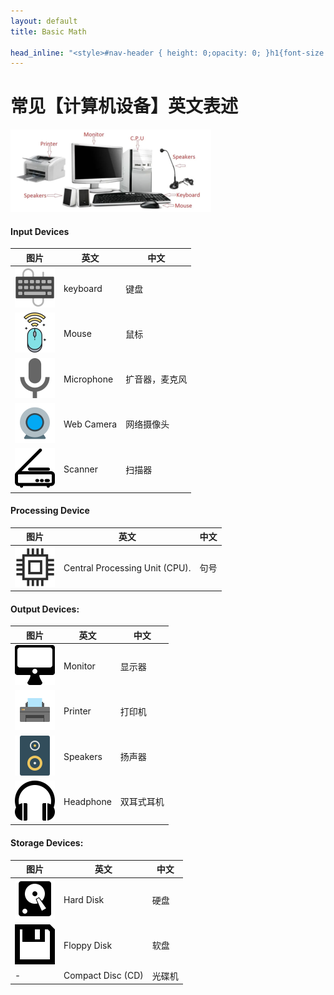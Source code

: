 ```yaml
---
layout: default
title: Basic Math

head_inline: "<style>#nav-header { height: 0;opacity: 0; }h1{font-size:22px;padding:16px 0}h4{font-size:20px;border-left:4px solid #41d9b5;padding:0 8px;line-height:28px}blockquote{background:#f0f8ff}body{overflow-x:hidden}img{max-width:320rem}table{margin: 20px 0;}table,table tr th, table tr td { border:1px solid #c9cccb;padding:6px}</style>"
---
```


# 常见【计算机设备】英文表述

![计算机设备](imgs/computer/computer_devices.png)

#### Input Devices

|  图片  | 英文  |  中文  |
|  ----  | ----  |  ---- |
| ![img](imgs/computer/keyboard.svg)   | keyboard   | 键盘 |
| ![img](imgs/computer/Mouse.svg)      | Mouse | 鼠标 |
| ![img](imgs/computer/microphone.svg) | Microphone | 扩音器，麦克风 |
| ![img](imgs/computer/Web_Camera.svg) | Web Camera | 网络摄像头 |
| ![img](imgs/computer/Scanner.svg)    | Scanner    | 扫描器 |

#### Processing Device

|  图片  | 英文  |  中文  |
|  ----  | ----  |  ---- |
| ![img](imgs/computer/cpu.svg)  | Central Processing Unit (CPU). | 句号 |


#### Output Devices:

|  图片  | 英文  |  中文  |
|  ----  | ----  |  ---- |
| ![img](imgs/computer/monitor.svg)  | Monitor | 显示器 |
| ![img](imgs/computer/Printer.svg)  | Printer | 打印机 |
| ![img](imgs/computer/speakers.svg) | Speakers   | 扬声器 |
| ![img](imgs/computer/headphone.svg)| Headphone  | 双耳式耳机 |

#### Storage Devices:

|  图片  | 英文  |  中文  |
|  ----  | ----  |  ---- |
| ![img](imgs/computer/harddisk.svg)    | Hard Disk | 硬盘 |
| ![img](imgs/computer/floppy-disk.svg) | Floppy Disk | 软盘 |
| - | Compact Disc (CD)   | 光碟机 |


